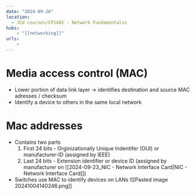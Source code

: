 ```yaml
---
date: "2024-09-26"
location: 
  - JCU courses/CP1402 - Network Fundamentalss
hubs: 
    - "[[networking]]"
urls:
    - 
---
```


# Media access control (MAC)
+ Lower portion of data link layer -> identifies destination and source MAC adresses / checksum
+ Identify a device to others in the same local network

# Mac addresses
- Contains two parts
    1. First 24 bits - Orginizationally Unique Indentifer (OUI) or manufacturer-ID (assigned by IEEE)
    2. Last 24 bits - Extension identifier or device ID (assigned by manufacturer on [[2024-09-23_NIC - Network Interface Card|NIC - Network Interface Card]])
- Switches use MAC to identify devices on LANs
![[Pasted image 20241004140246.png]]
